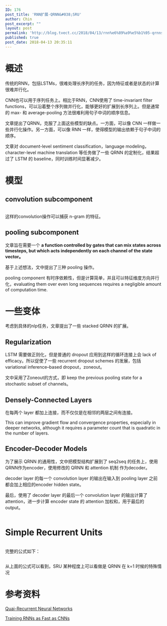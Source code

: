 ```yaml
---
ID: 176
post_title: 'RNN扩展-QRNN&#038;SRU'
author: Chin
post_excerpt: ""
layout: post
permalink: 'http://blog.tvect.cc/2018/04/13/rnn%e6%89%a9%e5%b1%95-qrnnsru/'
published: true
post_date: 2018-04-13 20:35:11
---
```

<h1>概述</h1>

传统的RNN，包括LSTMs，很难处理长序列的任务，因为特征或者是状态的计算很难并行化。

CNN也可以用于序列任务上。相比于RNN，CNN使用了 time-invariant filter functions，可以沿着整个序列做并行化，能够更好的扩展到长序列上。但是通常的 max- 和 average-pooling 方法很难利用句子中词的顺序信息。

文章提出了QRNN，克服了上面这些模型的缺点。一方面，可以像 CNN 一样做一些并行化操作。另一方面，可以像 RNN 一样，使得模型的输出依赖于句子中词的顺序。

文章对 document-level sentiment classification，language modeling，character-level machine translation 等任务做了一些 QRNN 的定制化，结果超过了 LSTM 的 baseline，同时训练时间显著减少。

<h1>模型</h1>

<h2>convolution subcomponent</h2>

<img src="http://www.tvect.cc/wp-content/uploads/2018/04/qrnn-01.png" alt="" />

这样的convolution操作可以捕获 n-gram 的特征。

<h2>pooling subcomponent</h2>

文章旨在需要一个 <strong>a function controlled by gates that can mix states across timesteps, but which acts independently on each channel of the state vector。</strong>

基于上述想法，文中提出了三种 pooling 操作。
<img src="http://www.tvect.cc/wp-content/uploads/2018/04/qrnn-02-300x168.png" alt="" />

pooling component 有时序依赖性，但是计算简单，并且可以特征维度方向并行化，evaluating them over even long sequences requires a negligible amount of computation time.

<h1>一些变体</h1>

考虑到具体的nlp任务，文章提出了一些 stacked QRNN 的扩展。

<h2>Regularization</h2>

LSTM 需要做正则化，但是普通的 dropout 应用到这样的循环连接上会 lack of efficacy。所以促使了一些 recurrent dropout schemes 的发展，包括variational inference–based dropout，zoneout。

文中采用了Zoneout的方式，即 keep the previous pooling state for a stochastic subset of channels。

<h2>Densely-Connected Layers</h2>

在每两个 layer 都加上连接，而不仅仅是在相邻的两层之间有连接。

This can improve gradient flow and convergence properties, especially in deeper networks, although it requires a parameter count that is quadratic in the number of layers.

<h2>Encoder–Decoder Models</h2>

为了展示 QRNN 的通用性，文中把模型结构扩展到了 seq2seq 的任务上，使用QRNN作为encoder，使用修改的 QRNN 和 attention 机制 作为decoder。

decoder layer 的每一个 convolution layer 的输出在输入到 pooling layer 之前都会加上相应的encoder hidden state。

最后，使用了 decoder layer 的最后一个 convolution layer 的输出计算了attention，进一步计算 encoder state 的 attention 加权和，用于最后的 output。

<img src="http://www.tvect.cc/wp-content/uploads/2018/04/qrnn-seq2seq.png" alt="" />

<h1>Simple Recurrent Units</h1>

<img src="http://www.tvect.cc/wp-content/uploads/2018/04/sru-01.png" alt="" />

完整的公式如下：

<img src="http://www.tvect.cc/wp-content/uploads/2018/04/sru-02-300x148.png" alt="" />

从上面的公式可以看到，SRU 某种程度上可以看做是 QRNN 在 k=1 时候的特殊情况

<h1>参考资料</h1>

<a href="https://arxiv.org/abs/1611.01576" title="Quai-Recurrent Neural Networks">Quai-Recurrent Neural Networks</a>

<a href="https://arxiv.org/abs/1709.02755" title="Training RNNs as Fast as CNNs">Training RNNs as Fast as CNNs</a>